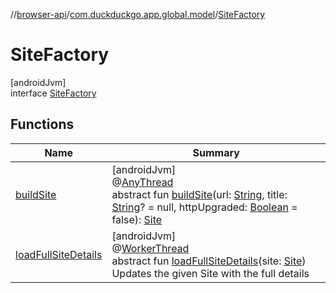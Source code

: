 //[browser-api](../../../index.md)/[com.duckduckgo.app.global.model](../index.md)/[SiteFactory](index.md)

# SiteFactory

[androidJvm]\
interface [SiteFactory](index.md)

## Functions

| Name | Summary |
|---|---|
| [buildSite](build-site.md) | [androidJvm]<br>@[AnyThread](https://developer.android.com/reference/kotlin/androidx/annotation/AnyThread.html)<br>abstract fun [buildSite](build-site.md)(url: [String](https://kotlinlang.org/api/latest/jvm/stdlib/kotlin/-string/index.html), title: [String](https://kotlinlang.org/api/latest/jvm/stdlib/kotlin/-string/index.html)? = null, httpUpgraded: [Boolean](https://kotlinlang.org/api/latest/jvm/stdlib/kotlin/-boolean/index.html) = false): [Site](../-site/index.md) |
| [loadFullSiteDetails](load-full-site-details.md) | [androidJvm]<br>@[WorkerThread](https://developer.android.com/reference/kotlin/androidx/annotation/WorkerThread.html)<br>abstract fun [loadFullSiteDetails](load-full-site-details.md)(site: [Site](../-site/index.md))<br>Updates the given Site with the full details |
